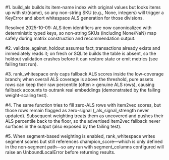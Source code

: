 #1. build_als builds its item-name index with original values but looks items up with str(name), so any non-string SKU (e.g., None, integers) will trigger a KeyError and abort whitespace ALS generation for those divisions.

Resolved 2025-10-09: ALS item identifiers are now canonicalized with deterministic typed keys, so non-string SKUs (including None/NaN) map safely during matrix construction and recommendation output.

#2. validate_against_holdout assumes fact_transactions already exists and immediately reads it; on fresh or SQLite builds the table is absent, so the holdout validation crashes before it can restore state or emit metrics (see failing test run).

#3. rank_whitespace only caps fallback ALS scores inside the low-coverage branch; when overall ALS coverage is above the threshold, pure assets rows can keep their raw percentile (often ≥ genuine ALS rows), causing fallback accounts to outrank real embeddings (demonstrated by the failing weight-scaling test).

#4. The same function tries to fill zero-ALS rows with item2vec scores, but those rows remain flagged as zero-signal (_als_signal_strength never updated). Subsequent weighting treats them as uncovered and pushes their ALS percentile back to the floor, so the advertised item2vec fallback never surfaces in the output (also exposed by the failing test).

#5. When segment-based weighting is enabled, rank_whitespace writes segment scores but still references champion_score—which is only defined in the non-segment path—so any run with segment_columns configured will raise an UnboundLocalError before returning results.
